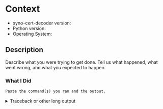 # Context

* syno-cert-decoder version:
* Python version:
* Operating System:

## Description

Describe what you were trying to get done.  Tell us what happened, what went
wrong, and what you expected to happen.

### What I Did

```txt
Paste the command(s) you ran and the output.
```

<details>
<summary>Traceback or other long output</summary>

```txt
Traceback (most recent call last):
  File "/Users/jeff/workspace/emanon/env/bin/emanon", line 33, in <module>
    sys.exit(load_entry_point('emanon', 'console_scripts', 'emanon')())
  File "/Users/jeff/workspace/emanon/env/lib/python3.8/site-packages/typer/main.py", line 214, in __call__
    return get_command(self)(*args, **kwargs)
  File "/Users/jeff/workspace/emanon/env/lib/python3.8/site-packages/click/core.py", line 1128, in __call__
    return self.main(*args, **kwargs)
  File "/Users/jeff/workspace/emanon/env/lib/python3.8/site-packages/click/core.py", line 1053, in main
    rv = self.invoke(ctx)
  File "/Users/jeff/workspace/emanon/env/lib/python3.8/site-packages/click/core.py", line 1659, in invoke
    return _process_result(sub_ctx.command.invoke(sub_ctx))
  File "/Users/jeff/workspace/emanon/env/lib/python3.8/site-packages/click/core.py", line 1395, in invoke
    return ctx.invoke(self.callback, **ctx.params)
  File "/Users/jeff/workspace/emanon/env/lib/python3.8/site-packages/click/core.py", line 754, in invoke
    return __callback(*args, **kwargs)
  File "/Users/jeff/workspace/emanon/env/lib/python3.8/site-packages/typer/main.py", line 500, in wrapper
    return callback(**use_params)  # type: ignore
  File "/Users/jeff/workspace/emanon/emanon/cli.py", line 31, in version
    foo.bar
AttributeError: 'NoneType' object has no attribute 'bar'
```

</details>
